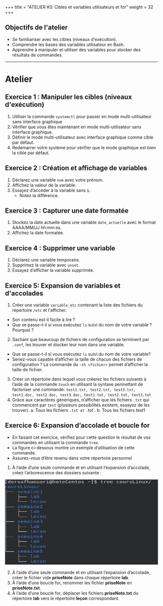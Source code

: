 +++
title = "ATELIER #3: Cibles et variables utilisateurs et for"
weight = 32
+++

## Objectifs de l'atelier

- Se familiariser avec les cibles (niveaux d'exécution).
- Comprendre les bases des variables utilisateur en Bash.
- Apprendre à manipuler et utiliser des variables pour stocker des résultats de commandes.
---

# Atelier 

## Exercice 1 : Manipuler les cibles (niveaux d'exécution)

1. Utiliser la commande `systemctl` pour passer en mode multi-utilisateur sans interface graphique
2. Vérifier que vous êtes maintenant en mode multi-utilisateur sans interface graphique.
3. Définir le mode multi-utilisateur avec interface graphique comme cible par défaut.
4. Redémarrer votre système pour vérifier que le mode graphique est bien la cible par défaut.

## Exercice 2 : Création et affichage de variables

1. Déclarez une variable `nom` avec votre prénom.
2. Affichez la valeur de la variable.
3. Essayez d’accéder à la variable sans `$`.
   - Notez la différence.

## Exercice 3 : Capturer une date formatée

1. Stockez la date actuelle dans une variable `date_actuelle` avec le format AAAA/MM/JJ hh:mm:ss.
2. Affichez la date formatée.

## Exercice 4 : Supprimer une variable

1. Déclarez une variable temporaire.
2. Supprimez la variable avec `unset`.
3. Essayez d’afficher la variable supprimée.

## Exercice 5: Expansion de variables et d'accolades

1. Créer une variable `variable_etc` contenant la liste des fichiers du répertoire `/etc` et l'afficher. 
- Son contenu est-il facile à lire ?
- Que se passe-t-il si vous exécutez `ls` suivi du nom de votre variable ? Pourquoi ?
2. Sachant que beaucoup de fichiers de configuration se terminent par `.conf`, les trouver et stocker leur nom dans une variable.
- Que se passe-t-il si vous exécutez `ls` suivi du nom de votre variable?
- Seriez-vous capable d’afficher la taille de chacun des fichiers de configuration ? La commande du `-sh <fichier>` permet d’afficher la taille de fichier.
3. Créer un répertoire dans lequel vous créerez les fichiers suivants à l’aide de la commande `touch` en utilisant la syntaxe permettant de factoriser une commande:
`test1.txt, test2.txt, test3.txt, test1.doc, test2.doc, test3.doc, test1.tot, test2.tot, test3.tot`
4. Grâce aux caractères génériques, n’afficher que les fichiers `.txt` qui commencent par `test` (plusieurs possibilités existent, essayez de les trouver).
a. Tous les fichiers `.txt et `.tot`.
b. Tous les fichiers test1

## Exercice 6: Expansion d’accolade et boucle for

- En faisant cet exercice, vérifiez pour cette question le résultat de vos commandes en utilisant la commande `tree`. 
- La figure ci-dessous montre un exemple d’utilisation de cette commande.
- Assurez-vous d’être revenu dans votre répertoire personnel

1. À l’aide d’une seule commande et en utilisant l’expansion d’accolade, créez l’arborescence des dossiers suivante :

![structure](atelier3.png)

2. À l’aide d’une seule commande et en utilisant l’expansion d’accolade, créer le fichier vide **priseNote** dans chaque répertoire **lab**.
3. À l’aide d’une boucle for, renommer les fichier **priseNote** en **priseNote.txt**.
4. À l’aide d’une boucle for, déplacer les fichiers **priseNote.txt** du répertoire **lab** vers le répertoire **leçon** correspondant.
